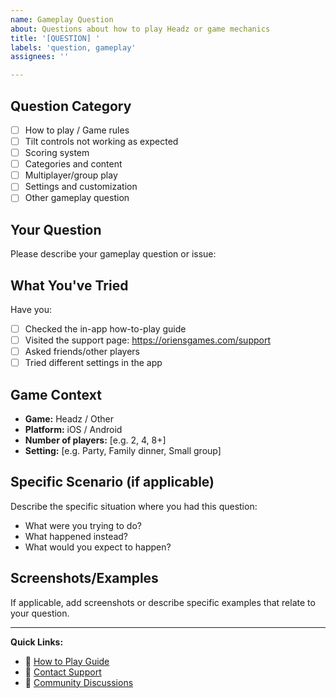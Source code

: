 ```yaml
---
name: Gameplay Question
about: Questions about how to play Headz or game mechanics
title: '[QUESTION] '
labels: 'question, gameplay'
assignees: ''

---
```


## Question Category
- [ ] How to play / Game rules
- [ ] Tilt controls not working as expected
- [ ] Scoring system
- [ ] Categories and content
- [ ] Multiplayer/group play
- [ ] Settings and customization
- [ ] Other gameplay question

## Your Question
Please describe your gameplay question or issue:

## What You've Tried
Have you:
- [ ] Checked the in-app how-to-play guide
- [ ] Visited the support page: https://oriensgames.com/support
- [ ] Asked friends/other players
- [ ] Tried different settings in the app

## Game Context
- **Game:** Headz / Other
- **Platform:** iOS / Android
- **Number of players:** [e.g. 2, 4, 8+]
- **Setting:** [e.g. Party, Family dinner, Small group]

## Specific Scenario (if applicable)
Describe the specific situation where you had this question:
- What were you trying to do?
- What happened instead?
- What would you expect to happen?

## Screenshots/Examples
If applicable, add screenshots or describe specific examples that relate to your question.

---

**Quick Links:**
- 📖 [How to Play Guide](https://oriensgames.com/support)
- 📧 [Contact Support](mailto:support@oriensgames.com)
- 💬 [Community Discussions](https://github.com/oriensgames/issues/discussions)